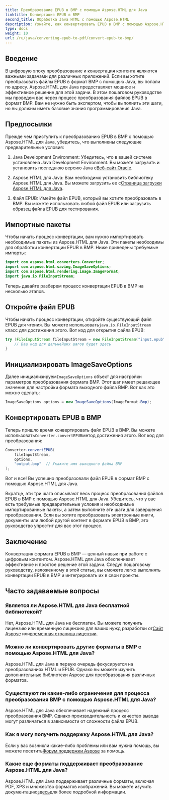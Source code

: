 ```yaml
---
title: Преобразование EPUB в BMP с помощью Aspose.HTML для Java
linktitle: Конвертация EPUB в BMP
second_title: Обработка Java HTML с помощью Aspose.HTML
description: Узнайте, как конвертировать EPUB в BMP с помощью Aspose.HTML для Java. Пошаговое руководство по эффективному преобразованию контента.
type: docs
weight: 10
url: /ru/java/converting-epub-to-pdf/convert-epub-to-bmp/
---
```


## Введение

В цифровую эпоху преобразование и конвертация контента являются важными задачами для различных приложений. Если вы хотите преобразовать файлы EPUB в формат BMP с помощью Java, вы попали по адресу. Aspose.HTML для Java предоставляет мощное и эффективное решение для этой задачи. В этом пошаговом руководстве мы проведем вас через процесс преобразования файлов EPUB в формат BMP. Вам не нужно быть экспертом, чтобы выполнить эти шаги, но вы должны иметь базовые знания программирования Java.

## Предпосылки

Прежде чем приступить к преобразованию EPUB в BMP с помощью Aspose.HTML для Java, убедитесь, что выполнены следующие предварительные условия:

1.  Java Development Environment: Убедитесь, что в вашей системе установлена Java Development Environment. Вы можете загрузить и установить последнюю версию Java с[Веб-сайт Oracle](https://www.oracle.com/java/technologies/javase-downloads.html).

2.  Aspose.HTML для Java: Вам необходимо установить библиотеку Aspose.HTML для Java. Вы можете загрузить ее с[Страница загрузки Aspose.HTML для Java](https://releases.aspose.com/html/java/).

3. Файл EPUB: Имейте файл EPUB, который вы хотите преобразовать в BMP. Вы можете использовать любой файл EPUB или загрузить образец файла EPUB для тестирования.

## Импортные пакеты

Чтобы начать процесс конвертации, вам нужно импортировать необходимые пакеты из Aspose.HTML для Java. Эти пакеты необходимы для обработки конвертации EPUB в BMP. Ниже приведены требуемые импорты:

```java
import com.aspose.html.converters.Converter;
import com.aspose.html.saving.ImageSaveOptions;
import com.aspose.html.rendering.image.ImageFormat;
import java.io.FileInputStream;
```

Теперь давайте разберем процесс конвертации EPUB в BMP на несколько этапов.

## Откройте файл EPUB

 Чтобы начать процесс конвертации, откройте существующий файл EPUB для чтения. Вы можете использовать`java.io.FileInputStream` класс для достижения этого. Вот код для открытия файла EPUB:

```java
try (FileInputStream fileInputStream = new FileInputStream("input.epub")) {
    // Ваш код для дальнейших шагов будет здесь
}
```

## Инициализировать ImageSaveOptions

 Далее инициализируем`ImageSaveOptions` объект для настройки параметров преобразования формата BMP. Этот шаг имеет решающее значение для настройки формата выходного файла BMP. Вот как это можно сделать:

```java
ImageSaveOptions options = new ImageSaveOptions(ImageFormat.Bmp);
```

## Конвертировать EPUB в BMP

 Теперь пришло время конвертировать файл EPUB в BMP. Вы можете использовать`Converter.convertEPUB`метод достижения этого. Вот код для преобразования:

```java
Converter.convertEPUB(
    fileInputStream,
    options,
    "output.bmp"  // Укажите имя выходного файла BMP
);
```

Вот и все! Вы успешно преобразовали файл EPUB в формат BMP с помощью Aspose.HTML для Java.

Вкратце, эти три шага описывают весь процесс преобразования файлов EPUB в BMP с помощью Aspose.HTML для Java. Убедитесь, что у вас есть требуемые предварительные условия и необходимые импортированные пакеты, а затем выполните эти шаги для завершения преобразования. Если вы хотите преобразовать электронные книги, документы или любой другой контент в формате EPUB в BMP, это руководство упростит для вас этот процесс.

## Заключение

Конвертация формата EPUB в BMP — ценный навык при работе с цифровым контентом. Aspose.HTML для Java обеспечивает эффективное и простое решение этой задачи. Следуя пошаговому руководству, изложенному в этой статье, вы сможете легко выполнять конвертации EPUB в BMP и интегрировать их в свои проекты.

## Часто задаваемые вопросы

### Является ли Aspose.HTML для Java бесплатной библиотекой?
Нет, Aspose.HTML для Java не бесплатен. Вы можете получить лицензию или временную лицензию для ваших нужд разработки от[Сайт Aspose](https://purchase.aspose.com/buy) или[временная страница лицензии](https://purchase.aspose.com/temporary-license/).

### Можно ли конвертировать другие форматы в BMP с помощью Aspose.HTML для Java?
Aspose.HTML для Java в первую очередь фокусируется на преобразованиях HTML и EPUB. Однако вы можете изучить дополнительные библиотеки Aspose для преобразования различных форматов.

### Существуют ли какие-либо ограничения для процесса преобразования BMP с помощью Aspose.HTML для Java?
Aspose.HTML для Java обеспечивает надежный процесс преобразования BMP. Однако производительность и качество вывода могут различаться в зависимости от сложности файла EPUB.

### Как я могу получить поддержку Aspose.HTML для Java?
 Если у вас возникли какие-либо проблемы или вам нужна помощь, вы можете посетить[Форум поддержки Aspose](https://forum.aspose.com/) за помощь.

### Какие еще форматы поддерживает преобразование Aspose.HTML для Java?
 Aspose.HTML для Java поддерживает различные форматы, включая PDF, XPS и множество форматов изображений. Вы можете изучить документацию[здесь](https://reference.aspose.com/html/java/)для более подробной информации.
